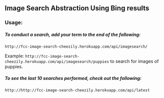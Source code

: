 ## Image Search Abstraction Using Bing results

### Usage:
##### To conduct a search, add your term to the end of the following:
  ```
  http://fcc-image-search-cheezily.herokuapp.com/api/imagesearch/
  ```

Example: `http://fcc-image-search-cheezily.herokuapp.com/api/imagesearch/puppies` to search for images of puppies.
##### To see the last 10 searches performed, check out the following:
```
http://http://fcc-image-search-cheezily.herokuapp.com/api/latest
```
